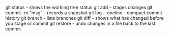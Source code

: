 git status - shows the working tree status
git add <file> - stages changes
git commit -m "msg" - records a snapshot
git log --oneline - compact commit history
git branch - lists branches
git diff - shows what has changed before you stage or commit
git restore <file> - undo changes in a file back to the last commit
